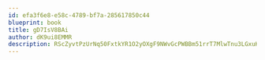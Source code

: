 ```yaml
---
id: efa3f6e8-e58c-4789-bf7a-285617850c44
blueprint: book
title: gD7IsV8BAi
author: dK9ui8EMMR
description: RScZyvtPzUrNq50FxtkYR1O2yOXgF9NWvGcPWBBm51rrT7MlwTnu3LGxuKFRl8AK5nwlCDIg34Ku938hsHtwJhSuj9MESXc9O2vP
---
```

